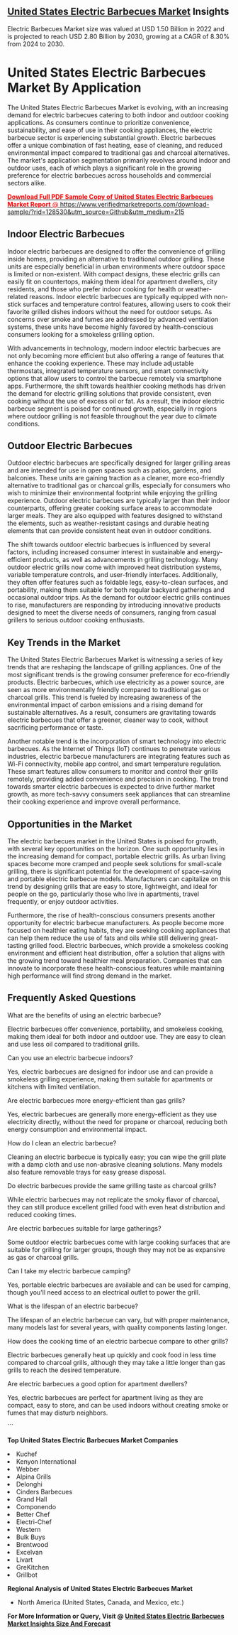 <h2><a href="https://www.verifiedmarketreports.com/download-sample/?rid=128530&amp;utm_source=Github&amp;utm_medium=215" target="_blank">United States Electric Barbecues Market</a> Insights</h2><p>Electric Barbecues Market size was valued at USD 1.50 Billion in 2022 and is projected to reach USD 2.80 Billion by 2030, growing at a CAGR of 8.30% from 2024 to 2030.</p><p> <h1>United States Electric Barbecues Market By Application</h1> <p>The United States Electric Barbecues Market is evolving, with an increasing demand for electric barbecues catering to both indoor and outdoor cooking applications. As consumers continue to prioritize convenience, sustainability, and ease of use in their cooking appliances, the electric barbecue sector is experiencing substantial growth. Electric barbecues offer a unique combination of fast heating, ease of cleaning, and reduced environmental impact compared to traditional gas and charcoal alternatives. The market's application segmentation primarily revolves around indoor and outdoor uses, each of which plays a significant role in the growing preference for electric barbecues across households and commercial sectors alike.</p> <p><a href="#download_sample"><p><span class=""><span style="color: #ff0000;"><strong>Download Full PDF Sample Copy of United States Electric Barbecues Market Report</strong> @ </span><a href="https://www.verifiedmarketreports.com/download-sample/?rid=128530&amp;utm_source=Github&amp;utm_medium=215" target="_blank">https://www.verifiedmarketreports.com/download-sample/?rid=128530&amp;utm_source=Github&amp;utm_medium=215</a></span></p></a></p> <h2>Indoor Electric Barbecues</h2> <p>Indoor electric barbecues are designed to offer the convenience of grilling inside homes, providing an alternative to traditional outdoor grilling. These units are especially beneficial in urban environments where outdoor space is limited or non-existent. With compact designs, these electric grills can easily fit on countertops, making them ideal for apartment dwellers, city residents, and those who prefer indoor cooking for health or weather-related reasons. Indoor electric barbecues are typically equipped with non-stick surfaces and temperature control features, allowing users to cook their favorite grilled dishes indoors without the need for outdoor setups. As concerns over smoke and fumes are addressed by advanced ventilation systems, these units have become highly favored by health-conscious consumers looking for a smokeless grilling option.</p> <p>With advancements in technology, modern indoor electric barbecues are not only becoming more efficient but also offering a range of features that enhance the cooking experience. These may include adjustable thermostats, integrated temperature sensors, and smart connectivity options that allow users to control the barbecue remotely via smartphone apps. Furthermore, the shift towards healthier cooking methods has driven the demand for electric grilling solutions that provide consistent, even cooking without the use of excess oil or fat. As a result, the indoor electric barbecue segment is poised for continued growth, especially in regions where outdoor grilling is not feasible throughout the year due to climate conditions.</p> <h2>Outdoor Electric Barbecues</h2> <p>Outdoor electric barbecues are specifically designed for larger grilling areas and are intended for use in open spaces such as patios, gardens, and balconies. These units are gaining traction as a cleaner, more eco-friendly alternative to traditional gas or charcoal grills, especially for consumers who wish to minimize their environmental footprint while enjoying the grilling experience. Outdoor electric barbecues are typically larger than their indoor counterparts, offering greater cooking surface areas to accommodate larger meals. They are also equipped with features designed to withstand the elements, such as weather-resistant casings and durable heating elements that can provide consistent heat even in outdoor conditions.</p> <p>The shift towards outdoor electric barbecues is influenced by several factors, including increased consumer interest in sustainable and energy-efficient products, as well as advancements in grilling technology. Many outdoor electric grills now come with improved heat distribution systems, variable temperature controls, and user-friendly interfaces. Additionally, they often offer features such as foldable legs, easy-to-clean surfaces, and portability, making them suitable for both regular backyard gatherings and occasional outdoor trips. As the demand for outdoor electric grills continues to rise, manufacturers are responding by introducing innovative products designed to meet the diverse needs of consumers, ranging from casual grillers to serious outdoor cooking enthusiasts.</p> <h2>Key Trends in the Market</h2> <p>The United States Electric Barbecues Market is witnessing a series of key trends that are reshaping the landscape of grilling appliances. One of the most significant trends is the growing consumer preference for eco-friendly products. Electric barbecues, which use electricity as a power source, are seen as more environmentally friendly compared to traditional gas or charcoal grills. This trend is fueled by increasing awareness of the environmental impact of carbon emissions and a rising demand for sustainable alternatives. As a result, consumers are gravitating towards electric barbecues that offer a greener, cleaner way to cook, without sacrificing performance or taste.</p> <p>Another notable trend is the incorporation of smart technology into electric barbecues. As the Internet of Things (IoT) continues to penetrate various industries, electric barbecue manufacturers are integrating features such as Wi-Fi connectivity, mobile app control, and smart temperature regulation. These smart features allow consumers to monitor and control their grills remotely, providing added convenience and precision in cooking. The trend towards smarter electric barbecues is expected to drive further market growth, as more tech-savvy consumers seek appliances that can streamline their cooking experience and improve overall performance.</p> <h2>Opportunities in the Market</h2> <p>The electric barbecues market in the United States is poised for growth, with several key opportunities on the horizon. One such opportunity lies in the increasing demand for compact, portable electric grills. As urban living spaces become more cramped and people seek solutions for small-scale grilling, there is significant potential for the development of space-saving and portable electric barbecue models. Manufacturers can capitalize on this trend by designing grills that are easy to store, lightweight, and ideal for people on the go, particularly those who live in apartments, travel frequently, or enjoy outdoor activities.</p> <p>Furthermore, the rise of health-conscious consumers presents another opportunity for electric barbecue manufacturers. As people become more focused on healthier eating habits, they are seeking cooking appliances that can help them reduce the use of fats and oils while still delivering great-tasting grilled food. Electric barbecues, which provide a smokeless cooking environment and efficient heat distribution, offer a solution that aligns with the growing trend toward healthier meal preparation. Companies that can innovate to incorporate these health-conscious features while maintaining high performance will find strong demand in the market.</p> <h2>Frequently Asked Questions</h2> <p>What are the benefits of using an electric barbecue?</p> <p>Electric barbecues offer convenience, portability, and smokeless cooking, making them ideal for both indoor and outdoor use. They are easy to clean and use less oil compared to traditional grills.</p> <p>Can you use an electric barbecue indoors?</p> <p>Yes, electric barbecues are designed for indoor use and can provide a smokeless grilling experience, making them suitable for apartments or kitchens with limited ventilation.</p> <p>Are electric barbecues more energy-efficient than gas grills?</p> <p>Yes, electric barbecues are generally more energy-efficient as they use electricity directly, without the need for propane or charcoal, reducing both energy consumption and environmental impact.</p> <p>How do I clean an electric barbecue?</p> <p>Cleaning an electric barbecue is typically easy; you can wipe the grill plate with a damp cloth and use non-abrasive cleaning solutions. Many models also feature removable trays for easy grease disposal.</p> <p>Do electric barbecues provide the same grilling taste as charcoal grills?</p> <p>While electric barbecues may not replicate the smoky flavor of charcoal, they can still produce excellent grilled food with even heat distribution and reduced cooking times.</p> <p>Are electric barbecues suitable for large gatherings?</p> <p>Some outdoor electric barbecues come with large cooking surfaces that are suitable for grilling for larger groups, though they may not be as expansive as gas or charcoal grills.</p> <p>Can I take my electric barbecue camping?</p> <p>Yes, portable electric barbecues are available and can be used for camping, though you'll need access to an electrical outlet to power the grill.</p> <p>What is the lifespan of an electric barbecue?</p> <p>The lifespan of an electric barbecue can vary, but with proper maintenance, many models last for several years, with quality components lasting longer.</p> <p>How does the cooking time of an electric barbecue compare to other grills?</p> <p>Electric barbecues generally heat up quickly and cook food in less time compared to charcoal grills, although they may take a little longer than gas grills to reach the desired temperature.</p> <p>Are electric barbecues a good option for apartment dwellers?</p> <p>Yes, electric barbecues are perfect for apartment living as they are compact, easy to store, and can be used indoors without creating smoke or fumes that may disturb neighbors.</p> ```</p><p><strong>Top United States Electric Barbecues Market Companies</strong></p><div data-test-id=""><p><li>Kuchef</li><li> Kenyon International</li><li> Webber</li><li> Alpina Grills</li><li> Delonghi</li><li> Cinders Barbecues</li><li> Grand Hall</li><li> Componendo</li><li> Better Chef</li><li> Electri-Chef</li><li> Western</li><li> Bulk Buys</li><li> Brentwood</li><li> Excelvan</li><li> Livart</li><li> GreKitchen</li><li> Grillbot</li></p><div><strong>Regional Analysis of&nbsp;United States Electric Barbecues Market</strong></div><ul><li dir="ltr"><p dir="ltr">North America&nbsp;(United States, Canada, and Mexico, etc.)</p></li></ul><p><strong>For More Information or Query, Visit @&nbsp;</strong><strong><a href="https://www.verifiedmarketreports.com/product/global-electric-barbecues-market-report-2019-competitive-landscape-trends-and-opportunities/?utm_source=Github&amp;utm_medium=215" target="_blank">United States Electric Barbecues Market Insights Size And Forecast</a></strong></p></div>
